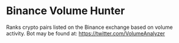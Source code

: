 # Binance Volume Hunter
Ranks crypto pairs listed on the Binance exchange based on volume activity.
Bot may be found at: https://twitter.com/VolumeAnalyzer
